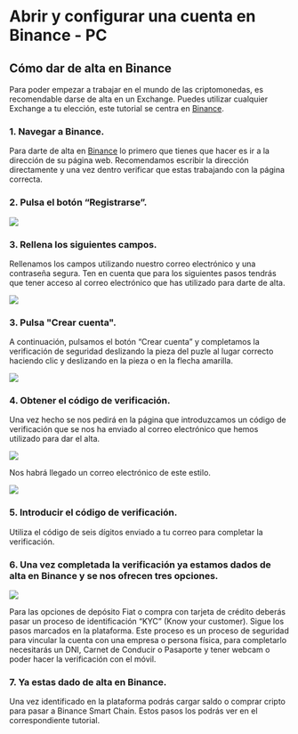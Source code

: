 # Abrir y configurar una cuenta en Binance - PC

## Cómo dar de alta en Binance

Para poder empezar a trabajar en el mundo de las criptomonedas, es recomendable darse de alta en un Exchange. Puedes utilizar cualquier Exchange a tu elección, este tutorial se centra en [Binance](https://www.binance.com/es).

### 1. Navegar a Binance.

Para darte de alta en [Binance](https://www.binance.com/es) lo primero que tienes que hacer es ir a la dirección de su página web. Recomendamos escribir la dirección directamente y una vez dentro verificar que estas trabajando con la página correcta.

### 2. Pulsa el botón “Registrarse”.



![](../../../.gitbook/assets/1%20%282%29.png)





### 3. Rellena los siguientes campos.

Rellenamos los campos utilizando nuestro correo electrónico y una contraseña segura. Ten en cuenta que para los siguientes pasos tendrás que tener acceso al correo electrónico que has utilizado para darte de alta.



![](../../../.gitbook/assets/2%20%281%29.png)



### 3. Pulsa "Crear cuenta".

A continuación, pulsamos el botón “Crear cuenta” y completamos la verificación de seguridad deslizando la pieza del puzle al lugar correcto haciendo clic y deslizando en la pieza o en la flecha amarilla.



![](../../../.gitbook/assets/3%20%281%29.png)



### 4. Obtener el código de verificación.

Una vez hecho se nos pedirá en la página que introduzcamos un código de verificación que se nos ha enviado al correo electrónico que hemos utilizado para dar el alta.



![](../../../.gitbook/assets/4%20%281%29.png)



Nos habrá llegado un correo electrónico de este estilo.

![](../../../.gitbook/assets/5%20%281%29.png)



### 5. Introducir el código de verificación.

Utiliza el código de seis dígitos enviado a tu correo para completar la verificación. 



### 6. Una vez completada la verificación ya estamos dados de alta en Binance y se nos ofrecen tres opciones.



![](../../../.gitbook/assets/6%20%282%29.png)



Para las opciones de depósito Fiat o compra con tarjeta de crédito deberás pasar un proceso de identificación “KYC” \(Know your customer\). Sigue los pasos marcados en la plataforma. Este proceso es un proceso de seguridad para vincular la cuenta con una empresa o persona física, para completarlo necesitarás un DNI, Carnet de Conducir o Pasaporte y tener webcam o poder hacer la verificación con el móvil. 

### 7. Ya estas dado de alta en Binance. 

Una vez identificado en la plataforma podrás cargar saldo o comprar cripto para pasar a Binance Smart Chain. Estos pasos los podrás ver en el correspondiente tutorial.




